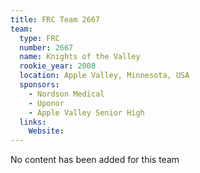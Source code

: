 ```yaml
---
title: FRC Team 2667
team:
  type: FRC
  number: 2667
  name: Knights of the Valley
  rookie_year: 2008
  location: Apple Valley, Minnesota, USA
  sponsors:
    - Nordson Medical
    - Uponor
    - Apple Valley Senior High
  links:
    Website: 
---
```

No content has been added for this team